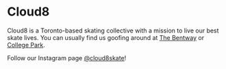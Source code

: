 # Cloud8

Cloud8 is a Toronto-based skating collective with a mission to live our best skate lives. You can usually find us goofing around at [The Bentway](https://maps.app.goo.gl/Aqu6WuqkiFAagZEK8) or [College Park](https://maps.app.goo.gl/BEv617tQgPUvRZGW8).

Follow our Instagram page [@cloud8skate](https://www.instagram.com/cloud8skate/)!
